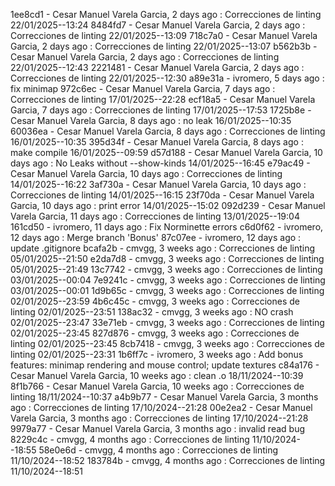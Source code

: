 1ee8cd1 - Cesar Manuel Varela Garcia, 2 days ago : Correcciones de linting 22/01/2025--13:24
8484fd7 - Cesar Manuel Varela Garcia, 2 days ago : Correcciones de linting 22/01/2025--13:09
718c7a0 - Cesar Manuel Varela Garcia, 2 days ago : Correcciones de linting 22/01/2025--13:07
b562b3b - Cesar Manuel Varela Garcia, 2 days ago : Correcciones de linting 22/01/2025--12:43
2221481 - Cesar Manuel Varela Garcia, 2 days ago : Correcciones de linting 22/01/2025--12:30
a89e31a - ivromero, 5 days ago : fix minimap
972c6ec - Cesar Manuel Varela Garcia, 7 days ago : Correcciones de linting 17/01/2025--22:28
ecf18a5 - Cesar Manuel Varela Garcia, 7 days ago : Correcciones de linting 17/01/2025--17:53
1725b8e - Cesar Manuel Varela Garcia, 8 days ago : no leak 16/01/2025--10:35
60036ea - Cesar Manuel Varela Garcia, 8 days ago : Correcciones de linting 16/01/2025--10:35
395d34f - Cesar Manuel Varela Garcia, 8 days ago : make compile 16/01/2025--09:59
d57d188 - Cesar Manuel Varela Garcia, 10 days ago : No Leaks without --show-kinds 14/01/2025--16:45
e79ac49 - Cesar Manuel Varela Garcia, 10 days ago : Correcciones de linting 14/01/2025--16:22
3af730a - Cesar Manuel Varela Garcia, 10 days ago : Correcciones de linting 14/01/2025--16:15
23f70da - Cesar Manuel Varela Garcia, 10 days ago : print error 14/01/2025--15:02
092d239 - Cesar Manuel Varela Garcia, 11 days ago : Correcciones de linting 13/01/2025--19:04
161cd50 - ivromero, 11 days ago : Fix Norminette errors
c6d0f62 - ivromero, 12 days ago : Merge branch 'Bonus'
87c07ee - ivromero, 12 days ago : update .gitignore
bcafa2b - cmvgg, 3 weeks ago : Correcciones de linting 05/01/2025--21:50
e2da7d8 - cmvgg, 3 weeks ago : Correcciones de linting 05/01/2025--21:49
13c7742 - cmvgg, 3 weeks ago : Correcciones de linting 03/01/2025--00:04
7e9241c - cmvgg, 3 weeks ago : Correcciones de linting 03/01/2025--00:01
1d9b65c - cmvgg, 3 weeks ago : Correcciones de linting 02/01/2025--23:59
4b6c45c - cmvgg, 3 weeks ago : Correcciones de linting 02/01/2025--23:51
138ac32 - cmvgg, 3 weeks ago : NO crash 02/01/2025--23:47
33e71eb - cmvgg, 3 weeks ago : Correcciones de linting 02/01/2025--23:45
827d876 - cmvgg, 3 weeks ago : Correcciones de linting 02/01/2025--23:45
8cb7418 - cmvgg, 3 weeks ago : Correcciones de linting 02/01/2025--23:31
1b6ff7c - ivromero, 3 weeks ago : Add bonus features: minimap rendering and mouse control; update textures
c84a176 - Cesar Manuel Varela Garcia, 10 weeks ago : clean .o 18/11/2024--10:39
8f1b766 - Cesar Manuel Varela Garcia, 10 weeks ago : Correcciones de linting 18/11/2024--10:37
a4b9b77 - Cesar Manuel Varela Garcia, 3 months ago : Correcciones de linting 17/10/2024--21:28
00e2ea2 - Cesar Manuel Varela Garcia, 3 months ago : Correcciones de linting 17/10/2024--21:28
9979a77 - Cesar Manuel Varela Garcia, 3 months ago : invalid read bug
8229c4c - cmvgg, 4 months ago : Correcciones de linting 11/10/2024--18:55
58e0e6d - cmvgg, 4 months ago : Correcciones de linting 11/10/2024--18:52
183784b - cmvgg, 4 months ago : Correcciones de linting 11/10/2024--18:51